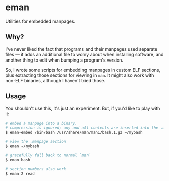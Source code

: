 eman
====

Utilities for embedded manpages.

## Why?

I've never liked the fact that programs and their manpages used separate files &mdash; it adds an
additional file to worry about when installing software, and another thing to edit when bumping
a program's version.

So, I wrote some scripts for embedding manpages in custom ELF sections, plus extracting
those sections for viewing in `man`. It might also work with non-ELF binaries, although I haven't
tried those.

## Usage

You shouldn't use this, it's just an experiment. But, if you'd like to play with it:

```bash
# embed a manpage into a binary.
# compression is ignored; any and all contents are inserted into the .manpage section.
$ eman-embed /bin/bash /usr/share/man/man1/bash.1.gz ~/mybash

# view the .manpage section
$ eman ~/mybash

# gracefully fall back to normal `man`
$ eman bash

# section numbers also work
$ eman 2 read
```
